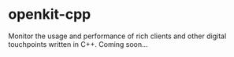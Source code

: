 # openkit-cpp

Monitor the usage and performance of rich clients and other digital touchpoints written in C++. Coming soon...
